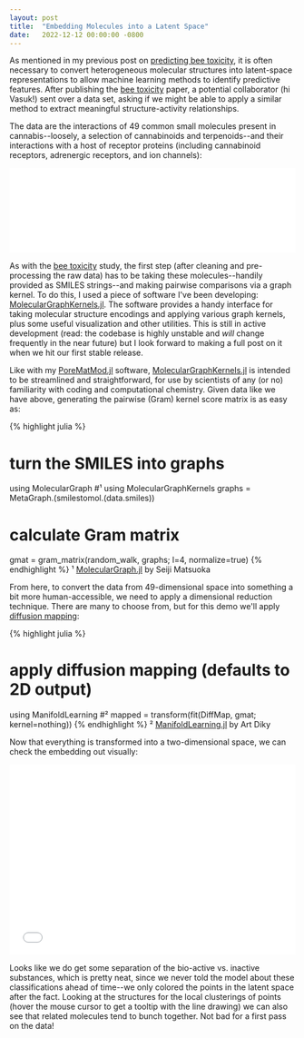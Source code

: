 ```yaml
---
layout: post
title:  "Embedding Molecules into a Latent Space"
date:   2022-12-12 00:00:00 -0800
---
```


As mentioned in my previous post on [predicting bee toxicity][bee-tox], it is often necessary to convert heterogeneous molecular structures into latent-space representations to allow machine learning methods to identify predictive features.  After publishing the [bee toxicity][bee-tox] paper, a potential collaborator (hi Vasuk!) sent over a data set, asking if we might be able to apply a similar method to extract meaningful structure-activity relationships.

The data are the interactions of 49 common small molecules present in cannabis--loosely, a selection of cannabinoids and terpenoids--and their interactions with a host of receptor proteins (including cannabinoid receptors, adrenergic receptors, and ion channels):

<embed src="/assets/cannembed/data.html" style="width:100%;">

As with the [bee toxicity][bee-tox] study, the first step (after cleaning and pre-processing the raw data) has to be taking these molecules--handily provided as SMILES strings--and making pairwise comparisons via a graph kernel.  To do this, I used a piece of software I've been developing: [MolecularGraphKernels.jl][MGK].  The software provides a handy interface for taking molecular structure encodings and applying various graph kernels, plus some useful visualization and other utilities.  This is still in active development (read: the codebase is highly unstable and *will* change frequently in the near future) but I look forward to making a full post on it when we hit our first stable release.

Like with my [PoreMatMod.jl][porematmod] software, [MolecularGraphKernels.jl][MGK] is intended to be streamlined and straightforward, for use by scientists of any (or no) familiarity with coding and computational chemistry.  Given data like we have above, generating the pairwise (Gram) kernel score matrix is as easy as:

{% highlight julia %}
# turn the SMILES into graphs
using MolecularGraph #¹
using MolecularGraphKernels
graphs = MetaGraph.(smilestomol.(data.smiles))

# calculate Gram matrix
gmat = gram_matrix(random_walk, graphs; l=4, normalize=true)
{% endhighlight %}
¹ [MolecularGraph.jl][moleculargraph] by Seiji Matsuoka

From here, to convert the data from 49-dimensional space into something a bit more human-accessible, we need to apply a dimensional reduction technique.  There are many to choose from, but for this demo we'll apply [diffusion mapping][diffmap]:

{% highlight julia %}
# apply diffusion mapping (defaults to 2D output)
using ManifoldLearning #²
mapped = transform(fit(DiffMap, gmat; kernel=nothing))
{% endhighlight %}
² [ManifoldLearning.jl][manifoldlearning] by Art Diky

Now that everything is transformed into a two-dimensional space, we can check the embedding out visually:

<embed src="/assets/cannembed/d3.html" style="width:100%; height:35vw;">

Looks like we do get some separation of the bio-active vs. inactive substances, which is pretty neat, since we never told the model about these classifications ahead of time--we only colored the points in the latent space after the fact.  Looking at the structures for the local clusterings of points (hover the mouse cursor to get a tooltip with the line drawing) we can also see that related molecules tend to bunch together.  Not bad for a first pass on the data!

[bee-tox]: /2022/07/15/bee_tox.html
[MGK]: https://github.com/SimonEnsemble/MolecularGraphKernels.jl
[porematmod]: /2022/01/14/porematmod.html
[diffmap]: https://en.wikipedia.org/wiki/Diffusion_map
[moleculargraph]: https://github.com/mojaie/MolecularGraph.jl
[manifoldlearning]: https://github.com/wildart/ManifoldLearning.jl
